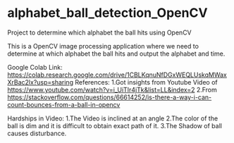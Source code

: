 # alphabet_ball_detection_OpenCV
Project to determine which alphabet the ball hits using OpenCV

This is a OpenCV image processing application where we need to determine at which alphabet the ball hits and output the alphabet and time.

Google Colab Link: https://colab.research.google.com/drive/1CBLKqnuNfDGxWEQLUskqMWaxXrBac2lx?usp=sharing
References:
1.Got insights from Youtube Video of https://www.youtube.com/watch?v=i_UiTIr4jTk&list=LL&index=2
2.From https://stackoverflow.com/questions/66614252/is-there-a-way-i-can-count-bounces-from-a-ball-in-opencv

Hardships in Video:
1.The Video is inclined at an angle
2.The color of the ball is dim and it is difficult to obtain exact path of it.
3.The Shadow of ball causes disturbance.
